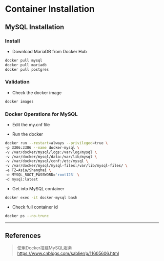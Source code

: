 # Container Installation

## MySQL Installation
### Install
- Download MariaDB from Docker Hub
``` zsh
docker pull mysql
docker pull mariadb
docker pull postgres
```

### Validation
- Check the docker image
``` zsh
docker images
```

### Docker Operations for MySQL
- Edit the my.cnf file

- Run the docker
``` zsh
docker run --restart=always --privileged=true \
-p 3306:3306 --name docker-mysql \
-v /var/docker/mysql/logs:/var/log/mysql \
-v /var/docker/mysql/data:/var/lib/mysql \
-v /var/docker/mysql/conf:/etc/mysql \
-v /var/docker/mysql/mysql-files:/var/lib/mysql-files/ \
-e TZ=Asia/Shanghai \
-e MYSQL_ROOT_PASSWORD='root123' \
-d mysql:latest
```

- Get into MySQL container
``` zsh
docker exec -it docker-mysql bash
```

- Check full container id
``` zsh
docker ps --no-trunc
```

---
## References
> 使用Docker搭建MySQL服务  
https://www.cnblogs.com/sablier/p/11605606.html
